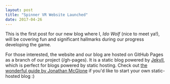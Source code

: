 ```yaml
---
layout: post
title: "Spinner VR Website Launched"
date: 2017-04-26
---
```


This is the first post for our new blog where I, *Ido Wolf* (nice to meet ya!), will be covering fun and significant hallmarks during our progress developing the game.

For those interested, the website and our blog are hosted on GitHub Pages as a branch of our project (/gh-pages). It is a static blog powered by [Jekyll](http://jekyllrb.com), which is perfect for blogs powered by static hosting. Check out [the wonderful guide by Jonathan McGlone](http://jmcglone.com/guides/github-pages/) if you'd like to start your own static-hosted blog :)


